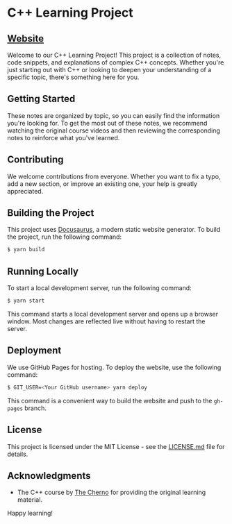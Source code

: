 # C++ Learning Project

## [Website](michalskibinski109.github.io/learn-cpp/)

Welcome to our C++ Learning Project! This project is a collection of notes, code snippets, and explanations of complex C++ concepts. Whether you're just starting out with C++ or looking to deepen your understanding of a specific topic, there's something here for you.

## Getting Started

These notes are organized by topic, so you can easily find the information you're looking for. To get the most out of these notes, we recommend watching the original course videos and then reviewing the corresponding notes to reinforce what you've learned.

## Contributing

We welcome contributions from everyone. Whether you want to fix a typo, add a new section, or improve an existing one, your help is greatly appreciated. 

## Building the Project

This project uses [Docusaurus](https://docusaurus.io/), a modern static website generator. To build the project, run the following command:

```sh
$ yarn build
```

## Running Locally

To start a local development server, run the following command:

```sh
$ yarn start
```

This command starts a local development server and opens up a browser window. Most changes are reflected live without having to restart the server.

## Deployment

We use GitHub Pages for hosting. To deploy the website, use the following command:

```sh
$ GIT_USER=<Your GitHub username> yarn deploy
```

This command is a convenient way to build the website and push to the `gh-pages` branch.

## License

This project is licensed under the MIT License - see the [LICENSE.md](LICENSE.md) file for details.

## Acknowledgments

- The C++ course by [The Cherno](https://www.youtube.com/watch?v=18c3MTX0PK0&list=PLlrATfBNZ98dudnM48yfGUldqGD0S4FFb&pp=iAQB) for providing the original learning material.

Happy learning!
